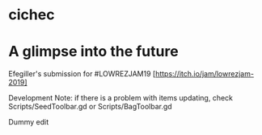 # cichec
# A glimpse into the future

Efegiller's submission for #LOWREZJAM19 [https://itch.io/jam/lowrezjam-2019]

Development Note: if there is a problem with items updating, check Scripts/SeedToolbar.gd or Scripts/BagToolbar.gd

Dummy edit